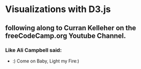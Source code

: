 # Visualizations with D3.js

## following along to Curran Kelleher on the freeCodeCamp.org Youtube Channel.

### Like Ali Campbell said: 
- :) Come on Baby, Light my Fire:)
